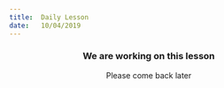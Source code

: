 ```yaml
---
title:  Daily Lesson
date:   10/04/2019
---
```


### <center>We are working on this lesson</center>
<center>Please come back later</center>